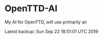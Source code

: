 # OpenTTD-AI
My AI for OpenTTD, will use primarily air

Latest backup: Sun Sep 22 18:51:01 UTC 2019
